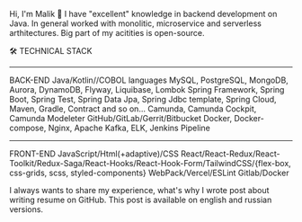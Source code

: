 Hi, I'm Malik 👋
I have "excellent" knowledge in backend development on Java. In general worked with monolitic, microservice and serverless arthitectures. Big part of my acitities is open-source.

🛠 TECHNICAL STACK

------------------------------------------------------------------------

BACK-END
Java/Kotlin//COBOL languages
MySQL, PostgreSQL, MongoDB, Aurora, DynamoDB, Flyway, Liquibase, Lombok
Spring Framework, Spring Boot, Spring Test, Spring Data Jpa, Spring Jdbc template, Spring Cloud, Maven, Gradle, Contract and so on...
Camunda, Camunda Cockpit, Camunda Modeleter
GitHub/GitLab/Gerrit/Bitbucket
Docker, Docker-compose, Nginx, Apache Kafka, ELK, Jenkins Pipeline

-------------------------------------------------------------------------
FRONT-END 
JavaScript/Html(+adaptive)/CSS
React/React-Redux/React-Toolkit/Redux-Saga/React-Hooks/React-Hook-Form/TailwindCSS/{flex-box, css-grids, scss, styled-components}
WebPack/Vercel/ESLint
Gitlab/Docker

I always wants to share my experience, what's why I wrote post about writing resume on GitHub. This post is available on english and russian versions.
